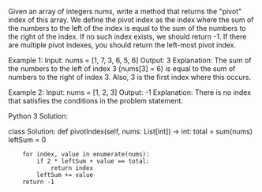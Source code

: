 Given an array of integers nums, write a method that returns the "pivot" index of this array.
We define the pivot index as the index where the sum of the numbers to the left of the index is equal to the sum of the numbers to the right of the index.
If no such index exists, we should return -1. If there are multiple pivot indexes, you should return the left-most pivot index.

Example 1:
Input: 
nums = [1, 7, 3, 6, 5, 6]
Output: 3
Explanation: 
The sum of the numbers to the left of index 3 (nums[3] = 6) is equal to the sum of numbers to the right of index 3.
Also, 3 is the first index where this occurs.
 

Example 2:
Input: 
nums = [1, 2, 3]
Output: -1
Explanation: 
There is no index that satisfies the conditions in the problem statement.

Python 3 Solution:

class Solution:
    def pivotIndex(self, nums: List[int]) -> int:
        total = sum(nums) 
        leftSum = 0
        
        for index, value in enumerate(nums):
            if 2 * leftSum + value == total:
                return index
            leftSum += value
        return -1
